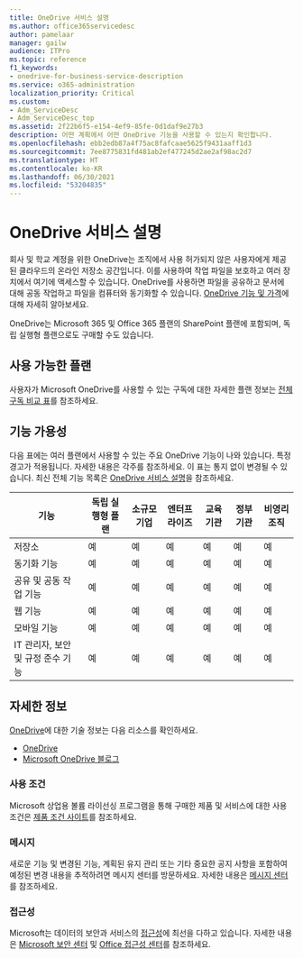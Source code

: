 ```yaml
---
title: OneDrive 서비스 설명
ms.author: office365servicedesc
author: pamelaar
manager: gailw
audience: ITPro
ms.topic: reference
f1_keywords:
- onedrive-for-business-service-description
ms.service: o365-administration
localization_priority: Critical
ms.custom:
- Adm_ServiceDesc
- Adm_ServiceDesc_top
ms.assetid: 2f22b6f5-e154-4ef9-85fe-0d1daf9e27b3
description: 어떤 계획에서 어떤 OneDrive 기능을 사용할 수 있는지 확인합니다.
ms.openlocfilehash: ebb2edb87a4f75ac8fafcaae5625f9431aaff1d3
ms.sourcegitcommit: 7ee8775831fd481ab2ef477245d2ae2af98ac2d7
ms.translationtype: HT
ms.contentlocale: ko-KR
ms.lasthandoff: 06/30/2021
ms.locfileid: "53204835"
---
```

# <a name="onedrive-service-description"></a>OneDrive 서비스 설명

회사 및 학교 계정을 위한 OneDrive는 조직에서 사용 허가되지 않은 사용자에게 제공된 클라우드의 온라인 저장소 공간입니다. 이를 사용하여 작업 파일을 보호하고 여러 장치에서 여기에 액세스할 수 있습니다. OneDrive를 사용하면 파일을 공유하고 문서에 대해 공동 작업하고 파일을 컴퓨터와 동기화할 수 있습니다. [OneDrive 기능 및 가격](https://www.microsoft.com/microsoft-365/onedrive/onedrive-for-business)에 대해 자세히 알아보세요.

OneDrive는 Microsoft 365 및 Office 365 플랜의 SharePoint 플랜에 포함되며, 독립 실행형 플랜으로도 구매할 수도 있습니다.

## <a name="available-plans"></a>사용 가능한 플랜

사용자가 Microsoft OneDrive를 사용할 수 있는 구독에 대한 자세한 플랜 정보는 [전체 구독 비교 표](https://go.microsoft.com/fwlink/?linkid=2139145)를 참조하세요.

## <a name="feature-availability"></a>기능 가용성

다음 표에는 여러 플랜에서 사용할 수 있는 주요 OneDrive 기능이 나와 있습니다. 특정 경고가 적용됩니다. 자세한 내용은 각주를 참조하세요. 이 표는 통지 없이 변경될 수 있습니다. 최신 전체 기능 목록은 [OneDrive 서비스 설명](/office365/servicedescriptions/onedrive-for-business-service-description)을 참조하세요.

| 기능 | 독립 실행형 플랜 | 소규모 기업 | 엔터프라이즈 | 교육 기관 | 정부 기관 | 비영리 조직  |
|---------|-------------------|----------------|------------|-----------|------------|-------------|
| 저장소 | 예 | 예 | 예 | 예 | 예 | 예 |
| 동기화 기능 | 예 | 예 | 예 | 예 | 예 | 예 |
| 공유 및 공동 작업 기능 | 예 | 예 | 예 | 예 | 예 | 예 |
| 웹 기능 | 예 | 예 | 예 | 예 | 예 | 예 |
| 모바일 기능 | 예 | 예 | 예 | 예 | 예 | 예 |
| IT 관리자, 보안 및 규정 준수 기능 | 예 | 예 | 예 | 예 | 예 | 예 |

## <a name="learn-more"></a>자세한 정보

[OneDrive](https://www.microsoft.com/microsoft-365/onedrive/onedrive-for-business)에 대한 기술 정보는 다음 리소스를 확인하세요.

- [OneDrive](/onedrive/onedrive)
- [Microsoft OneDrive 블로그](https://techcommunity.microsoft.com/t5/microsoft-onedrive-blog/bg-p/OneDriveBlog)

### <a name="licensing-terms"></a>사용 조건

Microsoft 상업용 볼륨 라이선싱 프로그램을 통해 구매한 제품 및 서비스에 대한 사용 조건은 [제품 조건 사이트](https://www.microsoft.com/licensing/terms/)를 참조하세요.

### <a name="messaging"></a>메시지

새로운 기능 및 변경된 기능, 계획된 유지 관리 또는 기타 중요한 공지 사항을 포함하여 예정된 변경 내용을 추적하려면 메시지 센터를 방문하세요. 자세한 내용은 [메시지 센터](/microsoft-365/admin/manage/message-center)를 참조하세요.

### <a name="accessibility"></a>접근성

Microsoft는 데이터의 보안과 서비스의 [접근성](https://www.microsoft.com/trust-center/compliance/accessibility)에 최선을 다하고 있습니다. 자세한 내용은 [Microsoft 보안 센터](https://www.microsoft.com/trust-center) 및 [Office 접근성 센터](https://support.microsoft.com/office/office-accessibility-center-resources-for-people-with-disabilities-ecab0fcf-d143-4fe8-a2ff-6cd596bddc6d)를 참조하세요.
